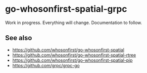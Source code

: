 # go-whosonfirst-spatial-grpc

Work in progress. Everything will change. Documentation to follow.

## See also

* https://github.com/whosonfirst/go-whosonfirst-spatial
* https://github.com/whosonfirst/go-whosonfirst-spatial-rtree
* https://github.com/whosonfirst/go-whosonfirst-spatial-pip
* https://github.com/grpc/grpc-go